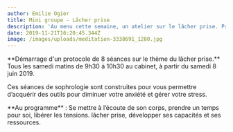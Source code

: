 ```yaml
---
author: Emilie Ogier
title: Mini groupe - Lâcher prise
description: 'Au menu cette semaine, un atelier sur le lâcher prise. Prenez un rendez-vous!'
date: 2019-11-21T16:20:45.344Z
image: /images/uploads/meditation-3338691_1280.jpg
---
```

\*\*Démarrage d'un protocole de 8 séances sur le thème du lâcher prise.\*\* Tous les samedi matins de 9h30 à 10h30 au cabinet, à partir du samedi 8 juin 2019.

Ces séances de sophrologie sont construites pour vous permettre  d’acquérir des outils pour diminuer votre anxiété et gérer votre stress. 

\*\*Au programme\*\* : Se mettre à l’écoute de son corps, prendre un temps pour soi, libérer les tensions. lâcher prise, développer ses capacités et ses ressources.

